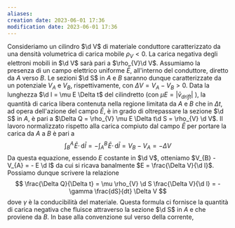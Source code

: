```yaml
---
aliases: 
creation date: 2023-06-01 17:36
modification date: 2023-06-01 17:36
---
```


Consideriamo un cilindro $\d V$ di materiale conduttore caratterizzato da una densità volumetrica di carica mobile $\rho_{V} < 0$. La carica negativa degli elettroni mobili in $\d V$ sarà pari a $\rho_{V}\d V$. Assumiamo la presenza di un campo elettrico uniforme $\bar{E}$, all'interno del conduttore, diretto da $A$ verso $B$. Le sezioni $\d S$ in $A$ e $B$ saranno dunque caratterizzate da un potenziale $V_{A}$ e $V_{B}$, rispettivamente, con $\Delta V = V_{A} - V_{B} > 0$. Data la lunghezza $\d l = \mu E \Delta t$ del cilindretto (con $\mu E = |\bar{v}_{drift}|$ ), la quantità di carica libera contenuta nella regione limitata da $A$ e $B$ che in $\Delta t$, ad opera dell'azione del campo $\bar{E}$, è in grado di oltrepassare la sezione $\d S$ in $A$, è pari a $\Delta Q = \rho_{V} \mu E \Delta t\d S = \rho_{V} \d V$. Il lavoro normalizzato rispetto alla carica compiuto dal campo $\bar{E}$ per portare la carica da $A$ a $B$ è pari a
$$ \int _{B}^A \!\bar{E} \cdot \, \mathrm{d}\bar{l} = -\int _{A}^B \!\bar{E} \cdot\, \mathrm{d}\bar{l} = V_{B} - V_{A} = -\Delta V  $$
Da questa equazione, essendo $E$ costante in $\d V$, otteniamo $V_{B} - V_{A} = - E \d l$ da cui si ricava banalmente $E = \frac{\Delta V}{\d l}$. Possiamo dunque scrivere la relazione
$$ \frac{\Delta Q}{\Delta t} = \mu \rho_{V} \d S \frac{\Delta V}{\d l} = -\gamma \frac{dS}{dt} \Delta V  $$
dove $\gamma$ è la conducibilità del materiale. Questa formula ci fornisce la quantità di carica negativa che fluisce attraverso la sezione $\d S$ in $A$ e che proviene da $B$. In base alla convenzione sul verso della corrente,